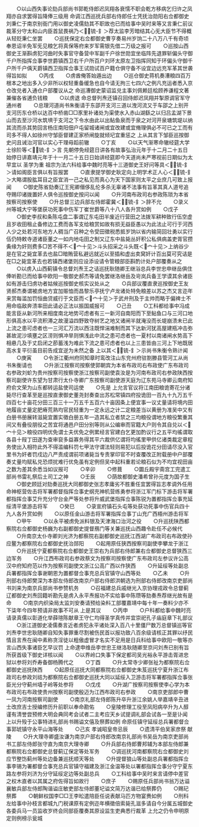<!-- { "loadSidebar": true } -->
　　○以山西失事论劾兵部尚书郭乾侍郎迟凤翔各衰懦不职会乾方移病乞归许之凤翔亦自求罢得旨降俸三级用  命调江西巡抚兵部右侍郎任士凭抚治勋阳右佥都御史刘秉仁于南京别衙门用以御史凌儒劾其不职故也已而给事中吴时来等又言秉仁前议裁革分守太和山内臣首鼠畏祸乃＜锍-釒＞荐太监李芳暗结其心旡大臣节不得概从轻贬秉仁坐罢
　　○巡抚保定右佥都御史曹亨奏易州岁饷二十八万八千有奇顷奉恩诏半免军旡见粮乞将真保等府来岁军需银先借二万级之报可
　　○巡按山西御史王渐斟虏犯河曲时失事官守备营中军副千户徐世勋宜坐临阵先退罪斩偏头守御千户所指挥佥事李世爵镇西卫右千户所百户刘环太原左卫指挥同知于环偏头守御千户所千户偊天爵镇西卫指挥佥事王试勋试百户籍仓俱守备不设宜边远充军革其世袭得旨如拟
　　○丙戌
　　○虏酋俺答始遁出边
　　○巡仓御史蒋机奏漕粮四百万根本之地出多入少非所以权轻重备缓急也自今请无拘三七四六之例凡充运者悉入京仓改兑者入通仓户部覆议从之  命巡漕御史蒙诏监兑主事刘佩赖廷桧顾养谦程文著兼催各省逋负钱粮
　　○以虏退  命总督列焘还镇召回侍郎迟凤翔并掣原调官军守通州者
　　○总理河道尚书朱衡请于东邵开支河三道以洩河流又于车邵之上别开支河历东仓桥以达百中桥凿□□豕里补诸处为渠使水入赤山湖繇之以归吕孟湖下景山而去至沙河水筑埧于支河之下令水由此以出鲇鱼泉而于泉之对河开泉塘筑堤以纳其流而杀其势回言杨庄南阳佃户屯留城诸闸或宜改建或宜脩理俱必不可已之工而有司多不得人如徐州守邹臣督建正家桥闸旋就倾圮宜重惩之  上从其言下邹臣巡按御史问且诫治河官以实心干理毋蹈前辙
　　○丁亥
　　○以天气渐寒命辙经筵大学士徐阶等＜锍-釒＞言  先朝停免经筵日讲各有故事弘治元年于十二月二十五日始停日讲嘉靖元年于十一月二十五日日始讲经筵即今天道尚未严寒视前日期似为太早宜以  圣学为重  祖宗为法六科给事中魏时亮等十三道御史王好问等具＜锍-釒＞请如阁臣言俱以有旨报罢
　　○直隶提学御史耿定向上明学术正人心＜锍-釒＞大略谓股肱耳目之臣宜消一己之私见而真心为天下国家则太平之业庶几可致上报闻
　　○御史陈省劾奏辽王宪卿僣侈乱伦多杀无辜诸不法事有旨革其真人道号追夺赐印诸拨置奸人俱令巡按御史按问以闻
　　○升河南布政司右参政陈琐为本省按察司按察使
　　○升总督三边兵部左侍郎霍冀＜锍-釒＞辞不允
　　○录义州等城大宁等堡获功死事中伤军丁崔世爵等八十八人各升赏如例
　　○戊子
　　○御史李叔和条陈屯盘二事谓辽东屯田半废近行营田之法拨军耕种致行伍空虚且岁收田租止备修边工费而各军支给粮赏如故有损无益臣愚以为此法止可行于河西人少之处若河东地方人稠当广召种之令受田徵税悉抵岁饷以省内输简回壮勇以实行伍仍特敕寺道诸臣董之一如内地屯田之制又辽东中盐毙丛奸积公私俱病盖吏胥官攒夤缘为奸则费多□苦不得不＜宀十见＞斗头招采之斗头既＜宀十见＞上纳谷少是在官之毙宜革去也盐□暗贿营私避远就近以至插和虚出卖窝奸计百出莫可究诘是在□之毙宜革去也若镇西诸堡则应设添设请令管粮部臣斟酌计处户部覆奏从之
　　○以虏入山西蓟镇令总督刘焘王之诘巡抚耿随卿王继浴总兵李世忠申继岳俱住俸听勘已而给事中欧阳一敬御史郝杰等请免罢继洛继岳及岢岚兵备王学谟其余诸臣如有游击归虏功者姑候巡按御史核实议处从之
　　○兵部议覆直隶巡按御史王友贤郝杰奏谓被虏地方宜加赈恤而昌黎乐亭抚宁卢龙诸处特免粮差以苏之杰又言迩年来赏每滥加罚恒曲贷威行于文臣而＜宀十见＞于武弁刑及于主帅而略于偏禆士不用命临敌奔溃率田此请必正法以振国威报可
　　○己丑
　　○工科都给事中冯成能言臣从新河所来相度南北地势可虑者有三一新河自南阳而下至鲇鱼口与三河口地形俱高水以平流积滞之故漫溢四野致夺树艺之地又诸闸半就淹没而长堤崩溃未已此上流之患可虑者也一三河汇万流以西注既悍湍难制而其下达新河犹高屋建瓶冲击弥甚故泥沙填壅之区涝则惧冲旱则惧浅此中流之患可虑者也一夏村以南诸闸水势高下相悬几及于丈启闭之莭蓄浅为难此下流之患可虑者也以上三患皆由三河上下地既居高水复平衍虽目前告成宜逆为未然之备  上以其＜锍-釒＞示尚书朱衡令熟计闻
　　○庚寅
　　○令浙江衢州府同知章时鸾改注山东兖州府驻劄滕县管河工从尚书朱衡请也
　　○升浙江按察司按察使郭朝宾为本省布政司右布政使广东布政司右参政刘蚧为贵州按察司按察使浙江按察司副使袁汝是为河南布政司右参政陕西按察司副使许东望为甘肃行太仆寺卿广东按察司副使游天庭为辽东苑马寺卿云南府知府俞文荣为山东都转运盐使司运使
　　○先是  上允言官议将江南田粮诡寄花分诸毙尽行查革至是巡按直隶御史董尧封奏查出苏松常镇四府投诡田一百九十九万五千四百七十亩花分田三百三十一万五千五百六十亩因条上便宜事一议丈量请将境内田地履亩丈量定肥瘠荒熟均官民轻重为一定永远之计二定粮差当以黄册为准吴中又有白册书册展转滋毙宜置实徵白册五年一造其私立者禁之三均粮役谓地方粮役繁重其间又有叠役朋役之苦宜将通邑户田分别等则从公编审而官籍大户则令其自兑以＜宀十见＞粮役四明优免谓士夫优免之例累经言官建白乞更加酌议行之五平均徭谓取各县十叚丁田遂为查审裒多益寡务得其平六裁供亿谓将均徭里甲供亿诸类裁定章程务使出入相符此外不得滥编科罚七甲法守谓法轻则易犯以后投诡花分田请尽没入官里书为奸者罚戍边八严责成谓前项诸毙当专责掌印官不时查覆改正附载册中户部覆奏丈量均赋私兑恐烦扰难行优免虽有定例但吴中起科重若论粮石似为不均宜视田亩之数为差其余悉当如议报可
　　○辛卯
　　○修葺
　　○圜丘殿宇斋宫工完遣工部尚书雷礼祭后土司工之神
　　○壬辰
　　○荫故都御史潘希曾孙元度为国子生
　　○御史顾廷对劾奏巡抚大同都御史张志孝庸劣不胜重任宜罢得旨志孝调外任用  命神枢营佐击将军署都督指挥佥事史纲充神机营练勇参将浙江军门标下游击将军署都指挥佥事艾升充分守台金严等处参将升威武堡指挥佥事陈锐为置都指挥佥事充延绥清平堡游击将军
　　○癸巳
　　○录宣府镇石头屯等处获功死事中伤官兵四十九人各升赏如例
　　○以原任金山游击将军署指挥佥事丁山充广西梧州游击将军
　　○甲午
　　○以永平被虏免派料银及天津海口治河之役
　　○升巡抚陕西都察院右佥都御史杨巍为右副都御史提督鴈门等关兼巡抚山西趣令赴任不必候代
　　○升南京太仆寺卿刘光济为都察院右副都御史巡抚江西湖广布政司右布政使孙应鳌为都察院右佥都御史抚治郧阳
　　○起用原任狭西按察司副使李攀龙于浙江
　　○升巡抚宁夏都察院右佥都御史王崇右为兵部右侍郎兼右佥都御史总督狭西三边军务
　　○升江西布政司右参政蔡文为按察司按察使广东布政司左参议许公高汉中府知府范以作为按察司副使文浙江公高广西以作狭西
　　○升延绥等处副总兵署都指挥佥事谢朝恩为置都督佥事充总兵官镇守山西等处
　　○乙未
　　○升刑部右侍郎樊深为本部左侍郎改南京户部右侍郎洪朝选为刑部右侍郎改南京吏部尚书刘来为南京兵部尚书参赞机务
　　○召福建总兵戚继光入京协理戎政令总督蓟辽都御史刘焘回籍听勘先是虏入永平焘报功不实给事中陈瓒等劾奏焘荐继光故有是命
　　○南京内织染局太监刘安奏请预给染料工部覆嘉靖中每十年一奏料少亦不下柒年今四年预请非故事不可从  上是其议
　　○丙申
　　○户科都给事中魏时亮请录真儒以彰道化举薛瑄陈献章王守仁均得圣学真传并宜崇祀孔子庙庭章下礼部议
　　○浙江道御史凌儒奏言近者虏犯永平诸处深入百八十里僵尸数万总督镇巡等官刘焘李世忠耿随卿自知失事罪重尽割被伤民首以报功致八百余级请核正其罪以纾民情且言焘在闽中素称贪淫徒以粗傲虚冒才名实不足用是日兵科给事中欧阳一敬等亦言山西失事诸臣乞早议罚  上命逮申维岳李世忠王继洛耿随卿至京问刘焘已别有旨所获首级下御史详核以闻
　　○以界岭口失事下保定都司吴光裕永平游击胥进忠狱以参将刘乔寿备御杨腾代之
　　○丁酉
　　○升太常寺少卿张祉为都察院右佥都御史巡抚陕西
　　○起原任巡抚大同都察院右佥都御史朱芨巡抚宁夏升浙江布政司右参政刘祜为都察院右佥都御史巡抚大同以延绥入卫游击将军署都指挥佥事张臣光分守蓟州墙子岭等处参将
　　○戊戌
　　○升湖广按察司按察使李心学为本布政司右布政使贵州按察司副使殷迈为江西布政司右参政
　　○南京吏部郎中曹一凤为河南按察司副使
　　○南京礼部左侍郎陈升卒升浙江余姚人举嘉靖辛丑进士改庶吉士授编修历升前职以奉命勘佑
　　○皇陵修理工役至凤阳病卒升为人醇谨有清誉尝预修大明会典同考会试者二主考应天乡试提调礼部会试各一至是讣闻  上以升殁于公事特进礼部尚书赐谥文僖及祭葬如例  命原任镇守延绥总兵署都督佥事郭琥镇守永平山海等处
　　○己亥  孝诚昭皇帝忌辰
　　○遗清平伯吴家彦祭  献陵
　　○升大理寺卿盛汝谦为南京户部右侍郎改南京礼部尚书吴岳为南京吏部尚书工部左侍郎张守直为南京大理寺卿
　　○升兵部右侍郎曹邦辅为本部左侍郎兼都察院右佥都御史总督蓟辽保定等处军务
　　○调巡抚河南都察院右佥都御史刘应节整饬蓟州等处边备兼巡抚顺天等处
　　○升提督狼山等处副总兵署都指挥佥事李锡为署都督佥事充总兵官镇守福建及浙江金温等处以署都指挥佥事分守宁夏东路左参将刘济为分守延绥定边等处副总兵
　　○工科给事中吴时来言请停中差官之权木直者以其属之府佐得旨如故行
　　○庶子
　　○赐原任兵部尚书翁万达谥襄敏兵部左侍郎陶谐谥庄敏吏部左侍郎董圮谥文简万达谐已给祭葬仍
　　○赐玘祭葬
　　○朝鲜权国李□□王李昖遣陪臣任说表献马匹方物宴赉如例
　　○刑科左给事中孙枝言都城九门税课原有定例迩年横徵倍索毙孔滋多请自今分属五城御史各委兵马一员监收岁终会同部臣覆奏其原设监生吏典悉行裁革  上允之仍令申明原定则例榜示瓮城
